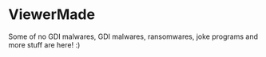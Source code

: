 # ViewerMade
Some of no GDI malwares, GDI malwares, ransomwares, joke programs and more stuff are here! :)
